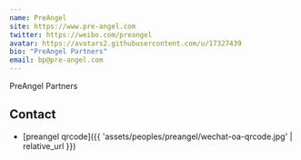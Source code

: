 ```yaml
---
name: PreAngel
site: https://www.pre-angel.com
twitter: https://weibo.com/preangel
avatar: https://avatars2.githubusercontent.com/u/17327439
bio: "PreAngel Partners"
email: bp@pre-angel.com
---
```


PreAngel Partners

## Contact

- [preangel qrcode]({{ 'assets/peoples/preangel/wechat-oa-qrcode.jpg' | relative_url }})
